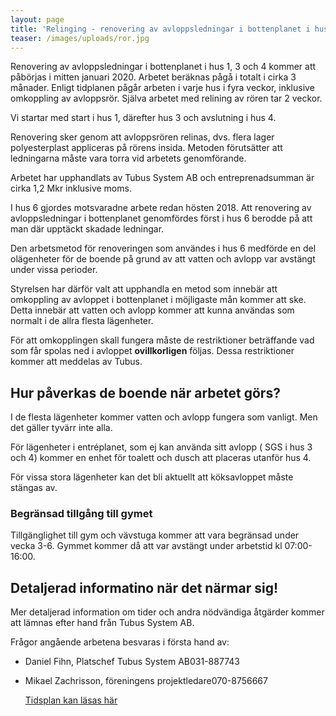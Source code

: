 ```yaml
---
layout: page
title: 'Relinging - renovering av avloppsledningar i bottenplanet i hus 1, 3 och 4'
teaser: /images/uploads/ror.jpg
---
```

Renovering av avloppsledningar i bottenplanet i hus 1, 3 och 4  kommer att påbörjas i mitten januari 2020. Arbetet beräknas pågå i totalt i cirka 3 månader. Enligt tidplanen pågår arbeten i varje hus i fyra veckor, inklusive omkoppling av avloppsrör. Själva arbetet med relining av rören tar 2 veckor.

Vi startar med start i hus 1, därefter hus 3 och avslutning i hus 4.

Renovering sker genom att avloppsrören relinas, dvs. flera lager  polyesterplast appliceras på rörens insida. Metoden förutsätter att ledningarna måste vara torra vid arbetets genomförande. 

Arbetet har upphandlats av Tubus System AB och entreprenadsumman är cirka 1,2 Mkr inklusive moms. 

I hus 6 gjordes motsvaradne arbete redan hösten 2018. Att renovering av avloppsledningar i bottenplanet genomfördes först i hus 6 berodde på att man där upptäckt skadade ledningar. 

Den arbetsmetod för renoveringen som användes i hus 6 medförde en del olägenheter för de boende på grund av att vatten och avlopp var avstängt under vissa perioder.

Styrelsen har därför valt att upphandla en metod som innebär att omkoppling av avloppet  i bottenplanet i möjligaste mån kommer att ske.  Detta innebär att vatten och avlopp kommer att kunna användas som normalt i de allra flesta lägenheter. 

För att omkopplingen skall fungera måste de restriktioner beträffande vad som får spolas ned i avloppet **ovillkorligen** följas. Dessa restriktioner kommer att meddelas av Tubus.

## Hur påverkas de boende när arbetet görs?

I de flesta lägenheter kommer vatten och avlopp fungera som vanligt. Men det gäller tyvärr inte alla.

För lägenheter i entréplanet, som ej kan använda sitt avlopp ( SGS i hus 3 och 4) kommer en enhet för toalett och dusch att placeras utanför hus 4.

För vissa stora lägenheter kan det bli aktuellt att köksavloppet måste stängas av.

### Begränsad tillgång till gymet

Tillgänglighet till gym och vävstuga kommer att vara begränsad under vecka 3-6. Gymmet kommer då att var avstängt under arbetstid kl 07:00-16:00.

## Detaljerad informatino när det närmar sig!

Mer detaljerad information om tider och andra nödvändiga åtgärder kommer att lämnas efter hand från Tubus System AB.

Frågor angående arbetena besvaras i första hand av:

* Daniel Fihn, Platschef Tubus System AB031-887743
* Mikael Zachrisson, föreningens projektledare070-8756667

  [Tidsplan kan läsas här](/images/uploads/Tidplan_RorArbete_DrLindh2020.pdf)
